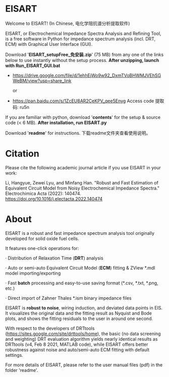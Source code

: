 # EISART
 Welcome to EISART! (In Chinese, 电化学阻抗谱分析提取软件)
 
 EISART, or Electrochemical Impedance Spectra Analysis and Refining Tool, is a free software in Python for impedance spectrum analysis (incl. DRT, ECM) with Graphical User Interface (GUI).
 
 Download '**EISART_setupFree_免安装.zip**' (75 MB) from any one of the links below to use instantly without the setup process. **After unzipping, launch with Run_EISART_GUI.bat**
  - https://drive.google.com/file/d/1ehhEjWo9w92_DxmTVoBHWMJVEhSGWeBM/view?usp=share_link
  
    or
  
  - https://pan.baidu.com/s/1ZcEU8AR2CeKPV_qee5Enyg Access code 提取码: ru5n
 
 If you are familiar with python, download '**contents**' for the setup & source code (< 6 MB). **After installation, run EISART.py**
 
 Download '**readme**' for instructions. 下载readme文件夹查看使用说明。
 
# Citation
 Please cite the following academic journal article if you use EISART in your work: 
 
 Li, Hangyue, Zewei Lyu, and Minfang Han. "Robust and Fast Estimation of Equivalent Circuit Model from Noisy Electrochemical Impedance Spectra." Electrochimica Acta (2022): 140474. https://doi.org/10.1016/j.electacta.2022.140474

# About
 EISART is a robust and fast impedance spectrum analysis tool originally developed for solid oxide fuel cells.
 
 It features one-click operations for:
 
 · Distribution of Relaxation Time (**DRT**) analysis
 
 · Auto or semi-auto Equivalent Circuit Model (**ECM**) fitting & ZView *.mdl model importing/exporting
 
 · Fast **batch** processing and easy-to-use saving format (*.csv, *.txt, *.png, etc.)
 
 · Direct import of Zahner Thales *.ism binary impedance files
 
 EISART is **robust to noise**, wiring induction, and deviated data points in EIS. It visualizes the original data and the fitting result as Nyquist and Bode plots, and shows the fitting residuals to the user in around one second.
 
 With respect to the developers of DRTtools (https://sites.google.com/site/drttools/home), the basic (no data screening and weighting) DRT evaluation algorithm yields nearly identical results as DRTtools (v4, Feb 8 2021, MATLAB code), while EISART offers better robustness against noise and auto/semi-auto ECM fitting with default settings.

 For more details of EISART, please refer to the user manual files (pdf) in the folder 'readme'.
